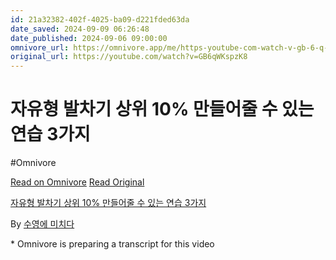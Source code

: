 ```yaml
---
id: 21a32382-402f-4025-ba09-d221fded63da
date_saved: 2024-09-09 06:26:48
date_published: 2024-09-06 09:00:00
omnivore_url: https://omnivore.app/me/https-youtube-com-watch-v-gb-6-q-w-kspz-k-8-191d38841f8
original_url: https://youtube.com/watch?v=GB6qWKspzK8
---
```


# 자유형 발차기 상위 10% 만들어줄 수 있는 연습 3가지
#Omnivore
 
[Read on Omnivore](https://omnivore.app/me/https-youtube-com-watch-v-gb-6-q-w-kspz-k-8-191d38841f8)
[Read Original](https://youtube.com/watch?v=GB6qWKspzK8)
 
[자유형 발차기 상위 10% 만들어줄 수 있는 연습 3가지](https://youtube.com/watch?v=GB6qWKspzK8)

By [수영에 미치다](https://www.youtube.com/@%EC%88%98%EC%98%81%EC%97%90%EB%AF%B8%EC%B9%98%EB%8B%A4)

\* Omnivore is preparing a transcript for this video